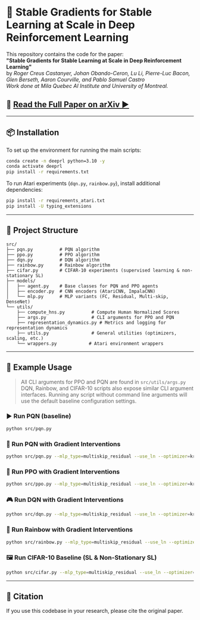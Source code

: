 
# 🧠 Stable Gradients for Stable Learning at Scale in Deep Reinforcement Learning

This repository contains the code for the paper:  
**"Stable Gradients for Stable Learning at Scale in Deep Reinforcement Learning"**  
by *Roger Creus Castanyer, Johan Obando-Ceron, Lu Li, Pierre-Luc Bacon, Glen Berseth, Aaron Courville, and Pablo Samuel Castro*  
*Work done at Mila Quebec AI Institute and University of Montreal.*

## 📄 **[Read the Full Paper on arXiv ▶️](https://arxiv.org/pdf/2506.15544.pdf)**
---

## 📦 Installation

To set up the environment for running the main scripts:

```bash
conda create -n deeprl python=3.10 -y
conda activate deeprl
pip install -r requirements.txt
```

To run Atari experiments (`dqn.py`, `rainbow.py`), install additional dependencies:

```bash
pip install -r requirements_atari.txt
pip install -U typing_extensions
```

---

## 📁 Project Structure

```
src/
├── pqn.py          # PQN algorithm
├── ppo.py          # PPO algorithm
├── dqn.py          # DQN algorithm
├── rainbow.py      # Rainbow algorithm
├── cifar.py        # CIFAR-10 experiments (supervised learning & non-stationary SL)
├── models/
│   ├── agent.py    # Base classes for PQN and PPO agents
│   ├── encoder.py  # CNN encoders (AtariCNN, ImpalaCNN)
│   └── mlp.py      # MLP variants (FC, Residual, Multi-skip, DenseNet)
└── utils/
    ├── compute_hns.py          # Compute Human Normalized Scores
    ├── args.py                 # CLI arguments for PPO and PQN
    ├── representation_dynamics.py # Metrics and logging for representation dynamics
    ├── utils.py                # General utilities (optimizers, scaling, etc.)
    └── wrappers.py            # Atari environment wrappers
```

---

## 🚀 Example Usage

> All CLI arguments for PPO and PQN are found in `src/utils/args.py`  
> DQN, Rainbow, and CIFAR-10 scripts also expose similar CLI argument interfaces.
> Running any script without command line arguments will use the default baseline configuration settings.

### ▶️ Run PQN (baseline)
```bash
python src/pqn.py
```

### 🔬 Run PQN with Gradient Interventions
```bash
python src/pqn.py --mlp_type=multiskip_residual --use_ln --optimizer=kron
```

### 🧗 Run PPO with Gradient Interventions
```bash
python src/ppo.py --mlp_type=multiskip_residual --use_ln --optimizer=kron
```

### 🎮 Run DQN with Gradient Interventions
```bash
python src/dqn.py --mlp_type=multiskip_residual --use_ln --optimizer=kron
```

### 🌈 Run Rainbow with Gradient Interventions
```bash
python src/rainbow.py --mlp_type=multiskip_residual --use_ln --optimizer=kron
```

### 🖼️ Run CIFAR-10 Baseline (SL & Non-Stationary SL)
```bash
python src/cifar.py --mlp_type=multiskip_residual --use_ln --optimizer=kron
```

---

## 📄 Citation

If you use this codebase in your research, please cite the original paper.

